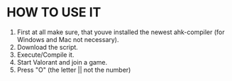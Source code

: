 <h1>HOW TO USE IT</h1>

 1. First at all make sure, that youve installed the newest ahk-compiler (for Windows and Mac not necessary).
 2. Download the script.
 3. Execute/Compile it.
 4. Start Valorant and join a game.
 5. Press "O" (the letter || not the number)
 
